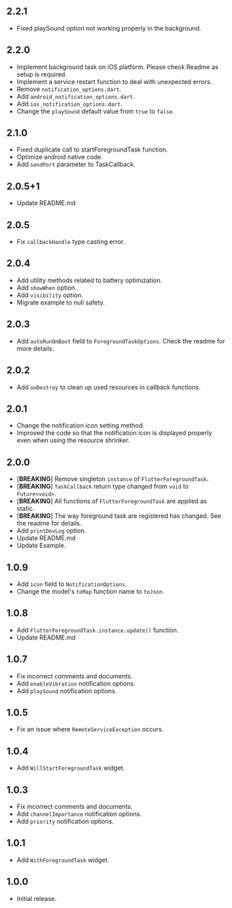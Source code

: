 ## 2.2.1

* Fixed playSound option not working properly in the background.

## 2.2.0

* Implement background task on iOS platform. Please check Readme as setup is required.
* Implement a service restart function to deal with unexpected errors.
* Remove `notification_options.dart`.
* Add `android_notification_options.dart`.
* Add `ios_notification_options.dart`.
* Change the `playSound` default value from `true` to `false`.

## 2.1.0

* Fixed duplicate call to startForegroundTask function.
* Optimize android native code.
* Add `sendPort` parameter to TaskCallback.

## 2.0.5+1

* Update README.md

## 2.0.5

* Fix `callbackHandle` type casting error.

## 2.0.4

* Add utility methods related to battery optimization.
* Add `showWhen` option.
* Add `visibility` option.
* Migrate example to null safety.

## 2.0.3

* Add `autoRunOnBoot` field to `ForegroundTaskOptions`. Check the readme for more details.

## 2.0.2

* Add `onDestroy` to clean up used resources in callback functions.

## 2.0.1

* Change the notification icon setting method.
* Improved the code so that the notification icon is displayed properly even when using the resource shrinker.

## 2.0.0

* [**BREAKING**] Remove singleton `instance` of `FlutterForegroundTask`.
* [**BREAKING**] `TaskCallback` return type changed from `void` to `Future<void>`.
* [**BREAKING**] All functions of `FlutterForegroundTask` are applied as static.
* [**BREAKING**] The way foreground task are registered has changed. See the readme for details.
* Add `printDevLog` option.
* Update README.md
* Update Example.

## 1.0.9

* Add `icon` field to `NotificationOptions`.
* Change the model's `toMap` function name to `toJson`.

## 1.0.8

* Add `FlutterForegroundTask.instance.update()` function.
* Update README.md

## 1.0.7

* Fix incorrect comments and documents.
* Add `enableVibration` notification options.
* Add `playSound` notification options.

## 1.0.5

* Fix an issue where `RemoteServiceException` occurs.

## 1.0.4

* Add `WillStartForegroundTask` widget.

## 1.0.3

* Fix incorrect comments and documents.
* Add `channelImportance` notification options.
* Add `priority` notification options.

## 1.0.1

* Add `WithForegroundTask` widget.

## 1.0.0

* Initial release.
